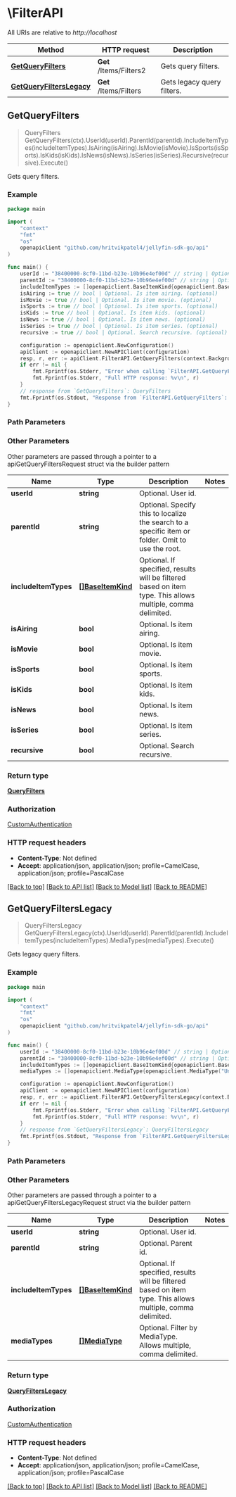# \FilterAPI

All URIs are relative to *http://localhost*

Method | HTTP request | Description
------------- | ------------- | -------------
[**GetQueryFilters**](FilterAPI.md#GetQueryFilters) | **Get** /Items/Filters2 | Gets query filters.
[**GetQueryFiltersLegacy**](FilterAPI.md#GetQueryFiltersLegacy) | **Get** /Items/Filters | Gets legacy query filters.



## GetQueryFilters

> QueryFilters GetQueryFilters(ctx).UserId(userId).ParentId(parentId).IncludeItemTypes(includeItemTypes).IsAiring(isAiring).IsMovie(isMovie).IsSports(isSports).IsKids(isKids).IsNews(isNews).IsSeries(isSeries).Recursive(recursive).Execute()

Gets query filters.

### Example

```go
package main

import (
	"context"
	"fmt"
	"os"
	openapiclient "github.com/hritvikpatel4/jellyfin-sdk-go/api"
)

func main() {
	userId := "38400000-8cf0-11bd-b23e-10b96e4ef00d" // string | Optional. User id. (optional)
	parentId := "38400000-8cf0-11bd-b23e-10b96e4ef00d" // string | Optional. Specify this to localize the search to a specific item or folder. Omit to use the root. (optional)
	includeItemTypes := []openapiclient.BaseItemKind{openapiclient.BaseItemKind("AggregateFolder")} // []BaseItemKind | Optional. If specified, results will be filtered based on item type. This allows multiple, comma delimited. (optional)
	isAiring := true // bool | Optional. Is item airing. (optional)
	isMovie := true // bool | Optional. Is item movie. (optional)
	isSports := true // bool | Optional. Is item sports. (optional)
	isKids := true // bool | Optional. Is item kids. (optional)
	isNews := true // bool | Optional. Is item news. (optional)
	isSeries := true // bool | Optional. Is item series. (optional)
	recursive := true // bool | Optional. Search recursive. (optional)

	configuration := openapiclient.NewConfiguration()
	apiClient := openapiclient.NewAPIClient(configuration)
	resp, r, err := apiClient.FilterAPI.GetQueryFilters(context.Background()).UserId(userId).ParentId(parentId).IncludeItemTypes(includeItemTypes).IsAiring(isAiring).IsMovie(isMovie).IsSports(isSports).IsKids(isKids).IsNews(isNews).IsSeries(isSeries).Recursive(recursive).Execute()
	if err != nil {
		fmt.Fprintf(os.Stderr, "Error when calling `FilterAPI.GetQueryFilters``: %v\n", err)
		fmt.Fprintf(os.Stderr, "Full HTTP response: %v\n", r)
	}
	// response from `GetQueryFilters`: QueryFilters
	fmt.Fprintf(os.Stdout, "Response from `FilterAPI.GetQueryFilters`: %v\n", resp)
}
```

### Path Parameters



### Other Parameters

Other parameters are passed through a pointer to a apiGetQueryFiltersRequest struct via the builder pattern


Name | Type | Description  | Notes
------------- | ------------- | ------------- | -------------
 **userId** | **string** | Optional. User id. | 
 **parentId** | **string** | Optional. Specify this to localize the search to a specific item or folder. Omit to use the root. | 
 **includeItemTypes** | [**[]BaseItemKind**](BaseItemKind.md) | Optional. If specified, results will be filtered based on item type. This allows multiple, comma delimited. | 
 **isAiring** | **bool** | Optional. Is item airing. | 
 **isMovie** | **bool** | Optional. Is item movie. | 
 **isSports** | **bool** | Optional. Is item sports. | 
 **isKids** | **bool** | Optional. Is item kids. | 
 **isNews** | **bool** | Optional. Is item news. | 
 **isSeries** | **bool** | Optional. Is item series. | 
 **recursive** | **bool** | Optional. Search recursive. | 

### Return type

[**QueryFilters**](QueryFilters.md)

### Authorization

[CustomAuthentication](../README.md#CustomAuthentication)

### HTTP request headers

- **Content-Type**: Not defined
- **Accept**: application/json, application/json; profile=CamelCase, application/json; profile=PascalCase

[[Back to top]](#) [[Back to API list]](../README.md#documentation-for-api-endpoints)
[[Back to Model list]](../README.md#documentation-for-models)
[[Back to README]](../README.md)


## GetQueryFiltersLegacy

> QueryFiltersLegacy GetQueryFiltersLegacy(ctx).UserId(userId).ParentId(parentId).IncludeItemTypes(includeItemTypes).MediaTypes(mediaTypes).Execute()

Gets legacy query filters.

### Example

```go
package main

import (
	"context"
	"fmt"
	"os"
	openapiclient "github.com/hritvikpatel4/jellyfin-sdk-go/api"
)

func main() {
	userId := "38400000-8cf0-11bd-b23e-10b96e4ef00d" // string | Optional. User id. (optional)
	parentId := "38400000-8cf0-11bd-b23e-10b96e4ef00d" // string | Optional. Parent id. (optional)
	includeItemTypes := []openapiclient.BaseItemKind{openapiclient.BaseItemKind("AggregateFolder")} // []BaseItemKind | Optional. If specified, results will be filtered based on item type. This allows multiple, comma delimited. (optional)
	mediaTypes := []openapiclient.MediaType{openapiclient.MediaType("Unknown")} // []MediaType | Optional. Filter by MediaType. Allows multiple, comma delimited. (optional)

	configuration := openapiclient.NewConfiguration()
	apiClient := openapiclient.NewAPIClient(configuration)
	resp, r, err := apiClient.FilterAPI.GetQueryFiltersLegacy(context.Background()).UserId(userId).ParentId(parentId).IncludeItemTypes(includeItemTypes).MediaTypes(mediaTypes).Execute()
	if err != nil {
		fmt.Fprintf(os.Stderr, "Error when calling `FilterAPI.GetQueryFiltersLegacy``: %v\n", err)
		fmt.Fprintf(os.Stderr, "Full HTTP response: %v\n", r)
	}
	// response from `GetQueryFiltersLegacy`: QueryFiltersLegacy
	fmt.Fprintf(os.Stdout, "Response from `FilterAPI.GetQueryFiltersLegacy`: %v\n", resp)
}
```

### Path Parameters



### Other Parameters

Other parameters are passed through a pointer to a apiGetQueryFiltersLegacyRequest struct via the builder pattern


Name | Type | Description  | Notes
------------- | ------------- | ------------- | -------------
 **userId** | **string** | Optional. User id. | 
 **parentId** | **string** | Optional. Parent id. | 
 **includeItemTypes** | [**[]BaseItemKind**](BaseItemKind.md) | Optional. If specified, results will be filtered based on item type. This allows multiple, comma delimited. | 
 **mediaTypes** | [**[]MediaType**](MediaType.md) | Optional. Filter by MediaType. Allows multiple, comma delimited. | 

### Return type

[**QueryFiltersLegacy**](QueryFiltersLegacy.md)

### Authorization

[CustomAuthentication](../README.md#CustomAuthentication)

### HTTP request headers

- **Content-Type**: Not defined
- **Accept**: application/json, application/json; profile=CamelCase, application/json; profile=PascalCase

[[Back to top]](#) [[Back to API list]](../README.md#documentation-for-api-endpoints)
[[Back to Model list]](../README.md#documentation-for-models)
[[Back to README]](../README.md)

